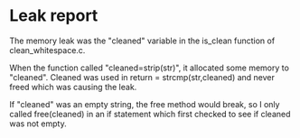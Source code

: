 # Leak report

The memory leak was the "cleaned" variable in the is_clean function of clean_whitespace.c. 

When the function called "cleaned=strip(str)", it allocated some memory to "cleaned". Cleaned was used in return = strcmp(str,cleaned) and never freed which was causing the leak. 

If "cleaned" was an empty string, the free method would break, so I only called free(cleaned) in an if statement which first checked to see if cleaned was not empty.
